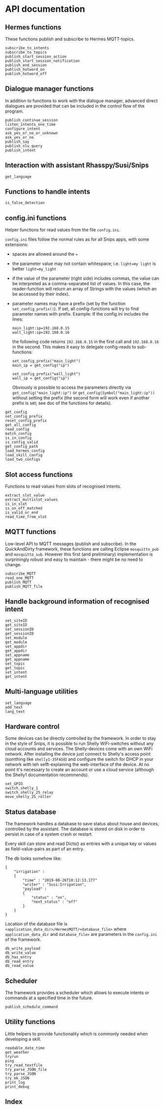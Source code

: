 # API documentation

## Hermes functions

These functions publish and subscribe to Hermes MQTT-topics.

```@docs
subscribe_to_intents
subscribe_to_topics
publish_start_session_action
publish_start_session_notification
publish_end_session
publish_hotword_on
publish_hotword_off
```


## Dialogue manager functions

In addition to functions to work with the dialogue manager,
advanced direct dialogues are provided that can be included
in the control flow of the program.

```@docs
publish_continue_session
listen_intents_one_time
configure_intent
ask_yes_or_no_or_unknown
ask_yes_or_no
publish_say
publish_nlu_query
publish_intent
```

## Interaction with assistant Rhasspy/Susi/Snips

```@docs
get_language
```

## Functions to handle intents

```@docs
is_false_detection
```



## config.ini functions

Helper functions for read values from the file `config.ini`.

`config.ini` files follow the normal rules as for all Snips apps, with
some extensions:

- spaces are allowed around the `=`
- the parameter value may not contain whitespace; i.e.
  `light=my light` is better `light=my_light`
- if the value of the parameter (right side) includes commas,
  the value can be interpreted as a comma-separated list of values.
  In this case, the reader-function will return an array of Strings
  with the values (which an be accessed by their index).
- parameter names may have a prefix (set by the function 
  `set_config_prefix()`).
  If set, all config-functions will try to find parameter names with prefix.
  Example: If the config.ini includes the lines:
  ```
  main_light:ip=192.168.0.15
  wall_light:ip=192.168.0.16
  ```
  the following code returns `192.168.0.15` in the first call
  and `192.168.0.16` in the second. This makes it easy to delegate config-reads
  to sub-functions:

  ```
  set_config_prefix("main_light")
  main_ip = get_config("ip")

  set_config_prefix("wall_light")
  wall_ip = get_config("ip")
  ```

  Obviously is possible to access the parameters directly via
  `get_config("main_light:ip")` or
  `get_config(Symbol("main_light:ip"))`
  without setting the prefix (the second form will work even if another
  prefix is set; see doc of the functions for details).



```@docs
get_config
set_config_prefix
reset_config_prefix
get_all_config
read_config
match_config
is_in_config
is_config_valid
get_config_path
load_hermes_config
load_skill_config
load_two_configs
```


## Slot access functions

Functions to read values from slots of recognised intents.

```@docs
extract_slot_value
extract_multislot_values
is_in_slot
is_on_off_matched
is_valid_or_end
read_time_from_slot
```


## MQTT functions

Low-level API to MQTT messages (publish and subscribe).
In the QuickAndDirty framework, these functions are calling
Eclipse `mosquitto_pub` and `mosquitto_sub`. However
this first (and preliminary) implementation is surpriningly
robust and easy to maintain - there might be no need to change.

```@docs
subscribe_MQTT
read_one_MQTT
publish_MQTT
publish_MQTT_file
```



## Handle background information of recognised intent
```@docs
set_siteID
get_siteID
set_sessionID
get_sessionID
set_module
get_module
set_appdir
get_appdir
set_appname
get_appname
set_topic
get_topic
set_intent
get_intent
```

## Multi-language utilities
```@docs
set_language
add_text
lang_text
```

## Hardware control

Some devices can be directly controlled by the framework.
In order to stay in the style of Snips, it is possible to
run Shelly WiFi-switches without any cloud accounts and
services.
The Shelly-devices come with an own WiFi network. After installing the
device just connect to Shelly's access point (somthing like `shelly1-35FA58`)
and configure the switch for DHCP in your network with  teh selft-explaining
the web-interface of the device. At no point it's necessary to create an account
or use a cloud service (although the Shelly1 documentation recommends).

```@docs
set_GPIO
switch_shelly_1
switch_shelly_25_relay
move_shelly_25_roller
```

## Status database

The framework handles a database to save status about
house and devices, controlled by the assistant.
The database is stored on disk in order to persist in case
of a system crash or restart.

Every skill can store and read Dicts() as entries with a unique key
or values as field-value-pairs as part of an entry.

The db looks somehow like:
```
{
    "irrigation" :
    {
        "time" : "2019-08-26T10:12:13.177"
        "writer" : "Susi:Irrigation",
        "payload" :
        {
            "status" : "on",
            "next_status" : "off"
        }
    }
}
```


Location of the database file is
`<application_data_dir>/HermesMQTT/<database_file>`
where `application_data_dir` and `database_file>` are parameters in the
`config.ini` of the framework.

```@docs
db_write_payload
db_write_value
db_has_entry
db_read_entry
db_read_value
```

## Scheduler

The framework provides a scheduler which allows to execute
intents or commands at a specified time in the future.

```@docs
publish_schedule_command
```



## Utility functions

Little helpers to provide functionality which is commonly needed
when developing a skill.

```@docs
readable_date_time
get_weather
tryrun
ping
try_read_textfile
try_parse_JSON_file
try_parse_JSON
try_mk_JSON
print_log
print_debug
```

## Index

```@index
```
